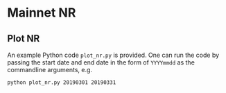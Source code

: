 # Mainnet NR
## Plot NR
An example Python code `plot_nr.py` is provided. One can run the code by passing the start date and end date in the form of `YYYYmmdd` as the commandline arguments, e.g.
```bash
python plot_nr.py 20190301 20190331
```
